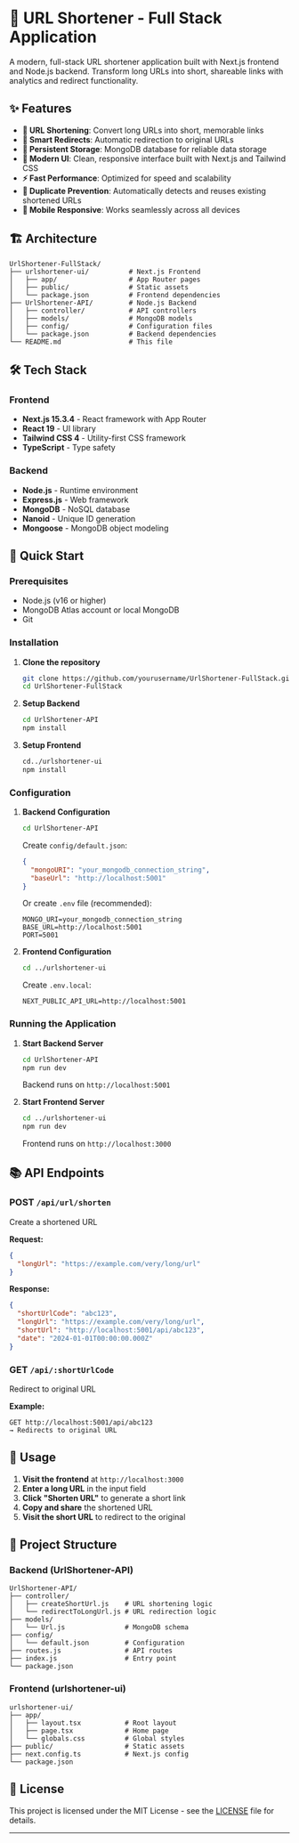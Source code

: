 # 🔗 URL Shortener - Full Stack Application

A modern, full-stack URL shortener application built with Next.js frontend and Node.js backend. Transform long URLs into short, shareable links with analytics and redirect functionality.

## ✨ Features

- **🎯 URL Shortening**: Convert long URLs into short, memorable links
- **🔄 Smart Redirects**: Automatic redirection to original URLs
- **💾 Persistent Storage**: MongoDB database for reliable data storage
- **🎨 Modern UI**: Clean, responsive interface built with Next.js and Tailwind CSS
- **⚡ Fast Performance**: Optimized for speed and scalability
- **🔐 Duplicate Prevention**: Automatically detects and reuses existing shortened URLs
- **📱 Mobile Responsive**: Works seamlessly across all devices

## 🏗️ Architecture

```
UrlShortener-FullStack/
├── urlshortener-ui/          # Next.js Frontend
│   ├── app/                  # App Router pages
│   ├── public/               # Static assets
│   └── package.json          # Frontend dependencies
├── UrlShortener-API/         # Node.js Backend
│   ├── controller/           # API controllers
│   ├── models/               # MongoDB models
│   ├── config/               # Configuration files
│   └── package.json          # Backend dependencies
└── README.md                 # This file
```

## 🛠️ Tech Stack

### Frontend

- **Next.js 15.3.4** - React framework with App Router
- **React 19** - UI library
- **Tailwind CSS 4** - Utility-first CSS framework
- **TypeScript** - Type safety

### Backend

- **Node.js** - Runtime environment
- **Express.js** - Web framework
- **MongoDB** - NoSQL database
- **Nanoid** - Unique ID generation
- **Mongoose** - MongoDB object modeling

## 🚀 Quick Start

### Prerequisites

- Node.js (v16 or higher)
- MongoDB Atlas account or local MongoDB
- Git

### Installation

1. **Clone the repository**

   ```bash
   git clone https://github.com/yourusername/UrlShortener-FullStack.git
   cd UrlShortener-FullStack
   ```

2. **Setup Backend**

   ```bash
   cd UrlShortener-API
   npm install
   ```

3. **Setup Frontend**
   ```bash
   cd../urlshortener-ui
   npm install
   ```

### Configuration

1. **Backend Configuration**

   ```bash
   cd UrlShortener-API
   ```

   Create `config/default.json`:

   ```json
   {
     "mongoURI": "your_mongodb_connection_string",
     "baseUrl": "http://localhost:5001"
   }
   ```

   Or create `.env` file (recommended):

   ```env
   MONGO_URI=your_mongodb_connection_string
   BASE_URL=http://localhost:5001
   PORT=5001
   ```

2. **Frontend Configuration**

   ```bash
   cd ../urlshortener-ui
   ```

   Create `.env.local`:

   ```env
   NEXT_PUBLIC_API_URL=http://localhost:5001
   ```

### Running the Application

1. **Start Backend Server**

   ```bash
   cd UrlShortener-API
   npm run dev
   ```

   Backend runs on `http://localhost:5001`

2. **Start Frontend Server**
   ```bash
   cd ../urlshortener-ui
   npm run dev
   ```
   Frontend runs on `http://localhost:3000`

## 📚 API Endpoints

### POST `/api/url/shorten`

Create a shortened URL

**Request:**

```json
{
  "longUrl": "https://example.com/very/long/url"
}
```

**Response:**

```json
{
  "shortUrlCode": "abc123",
  "longUrl": "https://example.com/very/long/url",
  "shortUrl": "http://localhost:5001/api/abc123",
  "date": "2024-01-01T00:00:00.000Z"
}
```

### GET `/api/:shortUrlCode`

Redirect to original URL

**Example:**

```
GET http://localhost:5001/api/abc123
→ Redirects to original URL
```

## 🎯 Usage

1. **Visit the frontend** at `http://localhost:3000`
2. **Enter a long URL** in the input field
3. **Click "Shorten URL"** to generate a short link
4. **Copy and share** the shortened URL
5. **Visit the short URL** to redirect to the original

## 📁 Project Structure

### Backend (UrlShortener-API)

```
UrlShortener-API/
├── controller/
│   ├── createShortUrl.js    # URL shortening logic
│   └── redirectToLongUrl.js # URL redirection logic
├── models/
│   └── Url.js               # MongoDB schema
├── config/
│   └── default.json         # Configuration
├── routes.js                # API routes
├── index.js                 # Entry point
└── package.json
```

### Frontend (urlshortener-ui)

```
urlshortener-ui/
├── app/
│   ├── layout.tsx           # Root layout
│   ├── page.tsx             # Home page
│   └── globals.css          # Global styles
├── public/                  # Static assets
├── next.config.ts           # Next.js config
└── package.json
```

## 📝 License

This project is licensed under the MIT License - see the [LICENSE](LICENSE) file for details.

---
